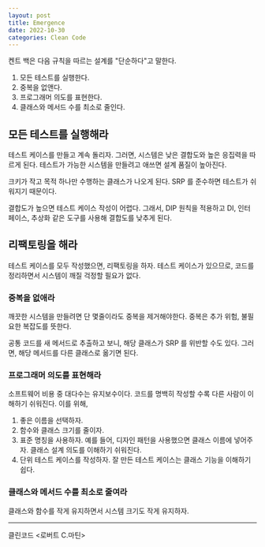 ```yaml
---
layout: post
title: Emergence
date: 2022-10-30
categories: Clean Code
---
```


켄트 백은 다음 규칙을 따르는 설계를 "단순하다"고 말한다.

1. 모든 테스트를 실행한다.
2. 중복을 없앤다.
3. 프로그래머 의도를 표현한다.
4. 클래스와 메서드 수를 최소로 줄인다.

## 모든 테스트를 실행해라

테스트 케이스를 만들고 계속 돌리자.
그러면, 시스템은 낮은 결합도와 높은 응집력을 따르게 된다.
테스트가 가능한 시스템을 만들려고 애쓰면 설계 품질이 높아진다.

크키가 작고 목적 하나만 수행하는 클래스가 나오게 된다.
SRP 를 준수하면 테스트가 쉬워지기 때문이다.

결합도가 높으면 테스트 케이스 작성이 어렵다.
그래서, DIP 원칙을 적용하고 DI, 인터페이스, 추상화 같은 도구를 사용해 결합도를 낮추게 된다.

## 리팩토링을 해라

테스트 케이스를 모두 작성했으면, 리팩토링을 하자.
테스트 케이스가 있으므로, 코드를 정리하면서 시스템이 깨질 걱정할 필요가 없다.

### 중복을 없애라

깨끗한 시스템을 만들려면 단 몇줄이라도 중복을 제거해야한다.
중복은 추가 위험, 불필요한 복잡도를 뜻한다.

공통 코드를 새 메서드로 추출하고 보니, 해당 클래스가 SRP 를 위반할 수도 있다.
그러면, 해당 메서드를 다른 클래스로 옮기면 된다.

### 프로그래머 의도를 표현해라

소프트웨어 비용 중 대다수는 유지보수이다.
코드를 명백히 작성할 수록 다른 사람이 이해하기 쉬워진다.
이를 위해,

1. 좋은 이름을 선택하자.
2. 함수와 클래스 크기를 줄이자.
3. 표준 명칭을 사용하자. 예를 들어, 디자인 패턴을 사용했으면 클래스 이름에 넣어주자. 클래스 설계 의도를 이해하기 쉬워진다.
4. 단위 테스트 케이스를 작성하자. 잘 만든 테스트 케이스는 클래스 기능을 이해하기 쉽다.

### 클래스와 메서드 수를 최소로 줄여라

클래스와 함수를 작게 유지하면서 시스템 크기도 작게 유지하자.

---

클린코드 <로버트 C.마틴>
